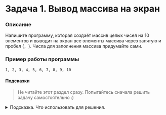 # Задача 1. Вывод массива на экран

### Описание
Напишите программу, которая создаёт массив целых чисел на 10 элементов и выводит на экран все элементы массива через запятую и пробел (`, `). Числа для заполнения массива придумайте сами.

### Пример работы программы
```
1, 2, 3, 4, 5, 6, 7, 8, 9, 10
```
#### Подсказки

> Не читайте этот раздел сразу. Попытайтесь сначала решить задачу самостоятельно :)

<details>

<summary>Подсказка. Что использовать для решения.</summary>

Чтобы создать массив целых чисел и сразу его инициализировать, нужно указать тип элементов, имя переменной массива, квадратные скобки и список инициализации.

Используйте цикл `for` для перебора элементов массива.

Используйте `std::cout` для вывода информации.

Обратите внимание на то, что после последнего элемента массива нет запятой.

</details>
